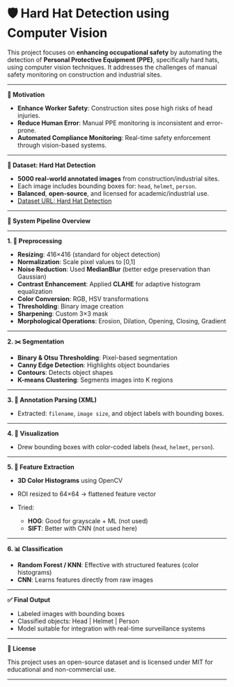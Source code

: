 # 🛡️ Hard Hat Detection using Computer Vision

This project focuses on **enhancing occupational safety** by automating the detection of **Personal Protective Equipment (PPE)**, specifically hard hats, using computer vision techniques. It addresses the challenges of manual safety monitoring on construction and industrial sites.

---

**📌 Motivation**

* **Enhance Worker Safety**: Construction sites pose high risks of head injuries.
* **Reduce Human Error**: Manual PPE monitoring is inconsistent and error-prone.
* **Automated Compliance Monitoring**: Real-time safety enforcement through vision-based systems.

---

**📁 Dataset: Hard Hat Detection**

* **5000 real-world annotated images** from construction/industrial sites.
* Each image includes bounding boxes for: `head`, `helmet`, `person`.
* **Balanced**, **open-source**, and licensed for academic/industrial use.
* [Dataset URL: Hard Hat Detection](#)

---

**🧠 System Pipeline Overview**

---

**1. 🔧 Preprocessing**

* **Resizing**: 416×416 (standard for object detection)
* **Normalization**: Scale pixel values to \[0,1]
* **Noise Reduction**: Used **MedianBlur** (better edge preservation than Gaussian)
* **Contrast Enhancement**: Applied **CLAHE** for adaptive histogram equalization
* **Color Conversion**: RGB, HSV transformations
* **Thresholding**: Binary image creation
* **Sharpening**: Custom 3×3 mask
* **Morphological Operations**: Erosion, Dilation, Opening, Closing, Gradient

---

**2. ✂️ Segmentation**

* **Binary & Otsu Thresholding**: Pixel-based segmentation
* **Canny Edge Detection**: Highlights object boundaries
* **Contours**: Detects object shapes
* **K-means Clustering**: Segments images into K regions

---

**3. 📄 Annotation Parsing (XML)**

* Extracted: `filename`, `image size`, and object labels with bounding boxes.

---

**4. 📸 Visualization**

* Drew bounding boxes with color-coded labels (`head`, `helmet`, `person`).

---

**5. 🧬 Feature Extraction**

* **3D Color Histograms** using OpenCV
* ROI resized to 64×64 → flattened feature vector
* Tried:

  * **HOG**: Good for grayscale + ML (not used)
  * **SIFT**: Better with CNN (not used here)

---

**6. 📊 Classification**

* **Random Forest / KNN**: Effective with structured features (color histograms)
* **CNN**: Learns features directly from raw images

---

**✅ Final Output**

* Labeled images with bounding boxes
* Classified objects: Head | Helmet | Person
* Model suitable for integration with real-time surveillance systems

---

**🔗 License**

This project uses an open-source dataset and is licensed under MIT for educational and non-commercial use.

---
